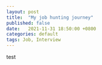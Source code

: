 ```yaml
---
layout: post
title:  "My job hunting journey"
published: false
date:   2021-11-31 18:50:00 +0800
categories: default
tags: Job, Interview
---
```


test
